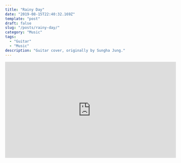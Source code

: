 ```yaml
---
title: "Rainy Day"
date: "2019-08-15T22:40:32.169Z"
template: "post"
draft: false
slug: "/posts/rainy-day/"
category: "Music"
tags:
  - "Guitar"
  - "Music"
description: "Guitar cover, originally by Sungha Jung."
---
```

<iframe width="560" height="315" src="https://www.youtube.com/embed/oRS9WS0-C-g" frameborder="0" allow="accelerometer; autoplay; encrypted-media; gyroscope; picture-in-picture" allowfullscreen></iframe>